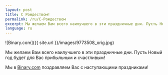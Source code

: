 ```yaml
---
layout: post
title: С Рождеством!
permalink: /ru/С-Рождеством
excerpt: Мы желаем Вам всего наилучшего в эти праздничные дни. Пусть Новый год будет для Вас прибыльным и счастливым!
language: ru
---
```


![Binary.com]({{ site.url }}/images/9773508_orig.jpg)

Мы желаем Вам всего наилучшего в эти праздничные дни. Пусть Новый год будет для Вас прибыльным и счастливым!

Мы в [Binary.com](http://blog.binary.com/) поздравляем Вас с наступающими праздниками!
